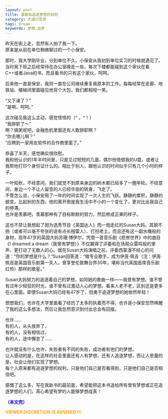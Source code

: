 ```yaml
---
layout: post
title: 谁都有追逐梦想的权利
category: 大道行思录
tags: Dream
keywords: 梦想,追梦
---
```


昨天在街上走，忽然有人拍了我一下。<br>
原来是从前在单位稍微聊过的一个小保安。<br>

那时，我大学刚毕业，分到单位不久。小保安从我初到单位实习的时候就遇见了。当时我下班之后经常待在办公室晚走一些，每次下楼都能碰到这个家伙在看C++或者Java的书，而且看书的只有这个家伙，呵呵。

后来他一直是保安，我则一直在公司继续重复我原本的工作。每每经常在走廊、地铁站、楼梯间里面碰见他背个大包，我们都相视一笑。

“又下课了？”<br>
“是啊，呵呵。”<br>

这次碰见我这么主动，感觉怪怪的（^ 。^！）<br>
“我辞职了～”<br>
啊？搞笑呢吧，金融危机里面还有人敢辞职啊？<br>
“你去哪儿啊？”<br>
“应聘到一家用友软件的合作商里面了。”<br>

恭喜了半天，感觉确实很欣慰。<br>
我和他认识的1年半时间里，只是见过短短的几面，偶尔他借借我的U盘，或者让我帮他打印个身份证什么的。相比于别人，跟他认识的时间似乎只有几个小时的样子。<br>

一叶知秋，不经意间，我们就觉不到原来身边的树木都已经多了一圈年轮。不经意间，身边一个不让人留意的人已经华丽的转身，飞走了。<br>
不管怎么说，小保安用了一年的时间实现了一次人生的飞跃。静静的累积，静静的蜕变。比起别的东西，他的离开倒是我生活中不小的一个变化了，更对比出我自己的停滞。<br>
也许是羡慕吧，羡慕那种有了目标默默的努力，然后修成正果的样子。<br>


这也不禁让我想起了因为选秀节目《英国达人》而一炮走红的Susan大妈。其貌不扬（或者可以毫不夸张的说有点长相雷人）、打扮老土，而且还有这一副水桶般的身材，现年47岁的英国大妈苏珊·博伊尔，凭借一首音乐剧《悲惨世界》中的曲目《I dreamed a dream（我曾有梦想）》不仅赢得了评委和在场观众雷鸣般的掌声，更打动了无数人的心。就在Susan大妈演唱之前，评委西蒙漫不经心的问道：“你的梦想是什么？”Susan回答道：“做专业歌手，成为伊莲·佩吉（注：伊莲·佩吉是英国音乐剧第一夫人，曾享誉伦敦舞台界30年，堪称当代英国首席音乐剧红伶）那样的歌星。”

Susan大妈努力的追逐着自己的梦想，如同她的歌曲一样——我曾有梦想。谁不曾有过年少轻狂的时光，谁不曾有过激动人心的梦想。看来人老不老，区别还是更多在心里面。即使Susan大妈已经有47岁了，但勇于追逐梦想的她依然年轻！


想想我们，也许在大学里面看了经历了太多的执着而不得，也许是小保安忽然唤醒了我的这么多想法，然后让我忽然意识到付出总会有回报。

也许……<br>
有的人，从头放弃了，<br>
有的人，没有相信过，<br>
有的人，途中懈怠了……<br>

也许就没有什么也许，失败者有不同的失败，成功者有他们的梦想。<br>
让人感动的是，在这样的社会里面还有人有梦想，还有人追逐梦想，而让人思量的是，社会让他们实现了梦想。<br>
每个人原来都有追逐梦想的权利，只是他们自己是否看得到，只是他们自己是否相信吧。<br>

感慨了这么多，写在我新书的最前面，希望能把这本书送给所有曾有梦想或正在追逐梦想的人们，真心希望有梦的人能够梦想成真！

<span style="color:blue">**（本文完）**</span>

**<span style="color:Orange"> VIEWER DISCRETION IS ADVISED !!! </span>**
